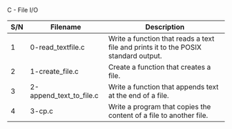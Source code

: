 C - File I/O

| S/N | Filename | Description |
| --- | -------- | ----------- |
| 1 | 0-read_textfile.c | Write a function that reads a text file and prints it to the POSIX standard output. |
| 2 | 1-create_file.c | Create a function that creates a file. |
| 3 | 2-append_text_to_file.c | Write a function that appends text at the end of a file. |
| 4 | 3-cp.c | Write a program that copies the content of a file to another file. |
